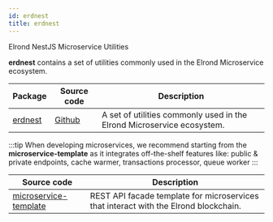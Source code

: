 ```yaml
---
id: erdnest
title: erdnest
---
```


Elrond NestJS Microservice Utilities

**erdnest** contains a set of utilities commonly used in the Elrond Microservice ecosystem.

| Package | Source code | Description |
| ------------- | ----------------------------------------- | ------------------------------------- |
| [erdnest](https://www.npmjs.com/package/@elrondnetwork/erdnest) | [Github](https://github.com/ElrondNetwork/erdnest) | A set of utilities commonly used in the Elrond Microservice ecosystem. |

:::tip
When developing microservices, we recommend starting from the **microservice-template** as it integrates off-the-shelf features like: public & private endpoints, cache warmer, transactions processor, queue worker
:::

| Source code | Description |
| ------------- | ------------------------------------- |
| [microservice-template](https://github.com/ElrondNetwork/microservice-template) | REST API facade template for microservices that interact with the Elrond blockchain. |

